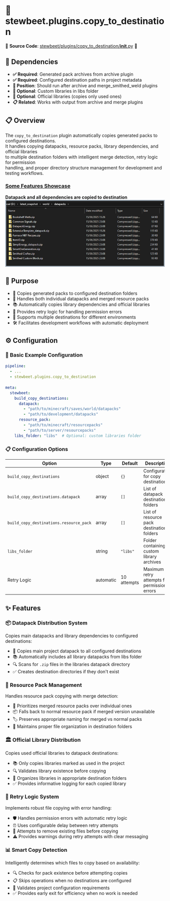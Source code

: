 
# 📂 stewbeet.plugins.copy_to_destination

📄 **Source Code**: [stewbeet/plugins/copy_to_destination/__init__.py](../../python_package/stewbeet/plugins/copy_to_destination/__init__.py) 🔗

## 🔗 Dependencies
- **✅ Required**: Generated pack archives from archive plugin
- **✅ Required**: Configured destination paths in project metadata
- **📍 Position**: Should run after archive and merge_smithed_weld plugins
- **🔧 Optional**: Custom libraries in libs folder
- **🔧 Optional**: Official libraries (copies only used ones)
- **📋 Related**: Works with output from archive and merge plugins

## 📋 Overview
The `copy_to_destination` plugin automatically copies generated packs to configured destinations.<br>
It handles copying datapacks, resource packs, library dependencies, and official libraries<br>
to multiple destination folders with intelligent merge detection, retry logic for permission<br>
handling, and proper directory structure management for development and testing workflows.

### <u>Some Features Showcase</u>

**Datapack and all dependencies are copied to destination**<br>
<img src="img/copy_to_destination.datapack_destination.jpg">

## 🎯 Purpose
- 📂 Copies generated packs to configured destination folders
- 🔗 Handles both individual datapacks and merged resource packs
- 📚 Automatically copies library dependencies and official libraries
- 🔄 Provides retry logic for handling permission errors
- 🎯 Supports multiple destinations for different environments
- 🛠️ Facilitates development workflows with automatic deployment

## ⚙️ Configuration

### 🎯 Basic Example Configuration
```yaml
pipeline:
  - ...
  - stewbeet.plugins.copy_to_destination

meta:
  stewbeet:
    build_copy_destinations:
      datapack:
        - "path/to/minecraft/saves/world/datapacks"
        - "path/to/development/datapacks"
      resource_pack:
        - "path/to/minecraft/resourcepacks"
        - "path/to/server/resourcepacks"
    libs_folder: "libs"  # Optional: custom libraries folder
```

### 📋 Configuration Options

| Option | Type | Default | Description |
|--------|------|---------|-------------|
| `build_copy_destinations` | object | `{}` | Configuration for copy destinations |
| `build_copy_destinations.datapack` | array | `[]` | List of datapack destination folders |
| `build_copy_destinations.resource_pack` | array | `[]` | List of resource pack destination folders |
| `libs_folder` | string | `"libs"` | Folder containing custom library archives |
| Retry Logic | automatic | 10 attempts | Maximum retry attempts for permission errors |

## ✨ Features

### 📦 Datapack Distribution System
Copies main datapacks and library dependencies to configured destinations:
- 📁 Copies main project datapack to all configured destinations
- 📚 Automatically includes all library datapacks from libs folder
- 🔍 Scans for `.zip` files in the libraries datapack directory
- ✅ Creates destination directories if they don't exist

### 🎨 Resource Pack Management
Handles resource pack copying with merge detection:
- 🔗 Prioritizes merged resource packs over individual ones
- 📦 Falls back to normal resource pack if merged version unavailable
- 🏷️ Preserves appropriate naming for merged vs normal packs
- 📁 Maintains proper file organization in destination folders

### 🏛️ Official Library Distribution
Copies used official libraries to datapack destinations:
- 📚 Only copies libraries marked as used in the project
- 🔍 Validates library existence before copying
- 📁 Organizes libraries in appropriate destination folders
- ✅ Provides informative logging for each copied library

### 🔄 Retry Logic System
Implements robust file copying with error handling:
- 🛡️ Handles permission errors with automatic retry logic
- ⏰ Uses configurable delay between retry attempts
- 🧹 Attempts to remove existing files before copying
- ⚠️ Provides warnings during retry attempts with clear messaging

### 📊 Smart Copy Detection
Intelligently determines which files to copy based on availability:
- 🔍 Checks for pack existence before attempting copies
- 📋 Skips operations when no destinations are configured
- 🎯 Validates project configuration requirements
- ✅ Provides early exit for efficiency when no work is needed 

